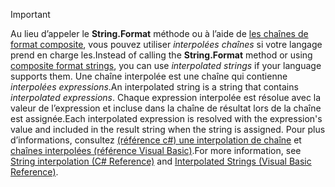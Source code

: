 
> [!IMPORTANT] 
> <span data-ttu-id="bbfad-101">Au lieu d’appeler le **String.Format** méthode ou à l’aide de [les chaînes de format composite](~/docs/standard/base-types/composite-formatting.md), vous pouvez utiliser *interpolées chaînes* si votre langage prend en charge les.</span><span class="sxs-lookup"><span data-stu-id="bbfad-101">Instead of calling the **String.Format** method or using [composite format strings](~/docs/standard/base-types/composite-formatting.md), you can use *interpolated strings* if your language supports them.</span></span> <span data-ttu-id="bbfad-102">Une chaîne interpolée est une chaîne qui contienne *interpolées expressions*.</span><span class="sxs-lookup"><span data-stu-id="bbfad-102">An interpolated string is a string that contains *interpolated expressions*.</span></span> <span data-ttu-id="bbfad-103">Chaque expression interpolée est résolue avec la valeur de l’expression et incluse dans la chaîne de résultat lors de la chaîne est assignée.</span><span class="sxs-lookup"><span data-stu-id="bbfad-103">Each interpolated expression is resolved with the expression's value and included in the result string when the string is assigned.</span></span> <span data-ttu-id="bbfad-104">Pour plus d’informations, consultez [(référence c#) une interpolation de chaîne](~/docs/csharp/language-reference/tokens/interpolated.md) et [chaînes interpolées (référence Visual Basic)](~/docs/visual-basic/programming-guide/language-features/strings/interpolated-strings.md).</span><span class="sxs-lookup"><span data-stu-id="bbfad-104">For more information, see [String interpolation (C# Reference)](~/docs/csharp/language-reference/tokens/interpolated.md) and [Interpolated Strings (Visual Basic Reference)](~/docs/visual-basic/programming-guide/language-features/strings/interpolated-strings.md).</span></span> 
